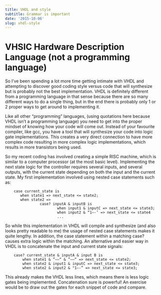 ```yaml
---
title: VHDL and style
subtitle: Grammar is important
date: '2015-10-06'
slug: vhdl-style
---
```


# VHSIC Hardware Description Language (not a programming language)

So I’ve been spending a lot more time getting intimate with VHDL and
attempting to discover good coding style versus code that will synthesize but
is probably not the best implementation. VHDL is definitely different from a
programming language in that sense because there are so many different ways to
do a single thing, but in the end there is probably only 1 or 2 proper ways to
get around to implementing it.

Like all other “programming” languages, (using quotations here because VHDL
isn’t a programming language) you need to get into the proper mindset of
knowing how your code will come out. Instead of your favourite compiler, like
gcc, you have a tool that will synthesize your code into logic gate
implementations. This creates a very direct connection to have more complex
code resulting in more complex logic implementations, which results in more
transistors being used.

So my recent coding has involved creating a simple RISC machine, which is
similar to a computer processor (at the most basic level). Implementing the
next state logic for the controller requires several inputs, and several
outputs, with the current state depending on both the input and the current
state. My first implementation involved using nested case statements such as:

```
    case current_state is 
       when state1 => next_state <= state2;
       when state2 =>
                case? inputA & inputB is
                        when input1 & inputC => next_state <= state3;
                        when input2 & “1—-’ => next_state <= state4
                        ...
```

So while this implementation in VHDL will compile and synthesize (and also
looks pretty readable to me) the usage of nested case statements makes it
quite lengthy. In addition, the case statement within a matching case? causes
extra logic within the matching. An alternative and easier way in VHDL is to
concatenate the input and current state signals:

```
    case? current_state & inputA & input B is
        when state1 & ”—–“ & ”——“ => next_state <= state2;
        when state2 & input1 & inputC => next_state <= state3;
        when state2 & input2 & "1—-” => next_state <= state3;
```

This already makes the VHDL less lines, which means there is less logic gates
being implemented. Concatenation sure is powerful! An exercise would be to
draw out the gates for each snippet of code and compare.
